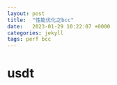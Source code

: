 ```yaml
---
layout: post
title:  "性能优化之bcc"
date:   2023-01-29 10:22:07 +0000
categories: jekyll
tags: perf bcc
---
```


# usdt